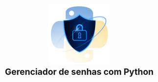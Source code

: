 <h1 align="center"> 
<div>
    <img alt="Logo" title="#logo" src="https://github.com/Gelzieny/gerenciador_senhas/blob/main/.gitHub/image/image.png?raw=true" width="200"/>
  <div>
Gerenciador de senhas com Python
</h1>
